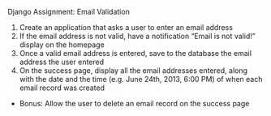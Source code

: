 Django Assignment: Email Validation

1. Create an application that asks a user to enter an email address
2. If the email address is not valid, have a notification “Email is not valid!” display on the homepage
3. Once a valid email address is entered, save to the database the email address the user entered
4. On the success page, display all the email addresses entered, along with the date and the time (e.g. June 24th, 2013, 6:00 PM) of when each email record was created
* Bonus: Allow the user to delete an email record on the success page

